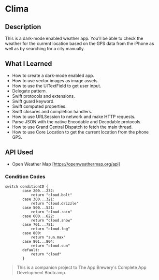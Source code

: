#  Clima

## Description

This is a dark-mode enabled weather app. You'll be able to check the weather for the current location based on the GPS data from the iPhone as well as by searching for a city manually.

## What I Learned

* How to create a dark-mode enabled app.
* How to use vector images as image assets.
* How to use the UITextField to get user input. 
* Delegate pattern.
* Swift protocols and extensions. 
* Swift guard keyword. 
* Swift computed properties.
* Swift closures and completion handlers.
* How to use URLSession to network and make HTTP requests.
* Parse JSON with the native Encodable and Decodable protocols. 
* How to use Grand Central Dispatch to fetch the main thread.
* How to use Core Location to get the current location from the phone GPS. 

## API Used

* Open Weather Map [https://openweathermap.org/api] 


### Condition Codes
```
switch conditionID {
        case 200...232:
            return "cloud.bolt"
        case 300...321:
            return "cloud.drizzle"
        case 500...531:
            return "cloud.rain"
        case 600...622:
            return "cloud.snow"
        case 701...781:
            return "cloud.fog"
        case 800:
            return "sun.max"
        case 801...804:
            return "cloud.sun"
        default:
            return "cloud"
        }
```

>This is a companion project to The App Brewery's Complete App Development Bootcamp.
